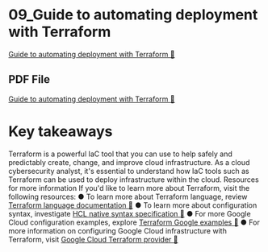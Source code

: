 # 09_Guide to automating deployment with Terraform

[Guide to automating deployment with Terraform 🔗](https://www.coursera.org/learn/cloud-security-risks-identify-and-protect-against-threats/supplement/gv9Wu/guide-to-automating-deployment-with-terraform)

## PDF File

[Guide to automating deployment with Terraform 🔗](https://1drv.ms/b/c/526c45566c8c239a/EW6HIYlHeudIrDJkfsjF1KgBp1Eb5rmVCFYdMWAz05V4vw?e=1fxR23)

# Key takeaways

Terraform is a powerful IaC tool that you can use to help safely and predictably create, change,
and improve cloud infrastructure. As a cloud cybersecurity analyst, it's essential to understand
how IaC tools such as Terraform can be used to deploy infrastructure within the cloud.
Resources for more information
If you'd like to learn more about Terraform, visit the following resources:
● To learn more about Terraform language, review [Terraform language documentation 🔗](https://developer.hashicorp.com/terraform/language)
● To learn more about configuration syntax, investigate [HCL native syntax specification 🔗](https://github.com/hashicorp/hcl/blob/main/hclsyntax/spec.md)
● For more Google Cloud configuration examples, explore [Terraform Google examples 🔗](https://github.com/GoogleCloudPlatform/terraform-google-examples)
● For more information on configuring Google Cloud infrastructure with Terraform, visit
[Google Cloud Terraform provider 🔗](https://registry.terraform.io/providers/hashicorp/google/latest/docs)
